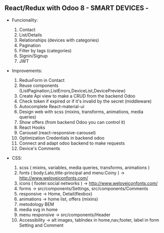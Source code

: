 ## React/Redux with Odoo 8 - SMART DEVICES -

- Funcionality:
    1. Contact
    2. List/Details
    3. Relationships (devices with categories)
    4. Pagination
    5. Filter by tags (categories)
    6. Signin/Signup
    7. JWT

- Improvements:
    1. ReduxForm in Contact
    2. Reuse components (ListPagination,ListErrors,DeviceList,DevicePreview)
    3. Create Api view to make a CRUD from the backend Odoo
    4. Check token if expired or if it's invalid by the secret (middleware)
    5. Autocomplete React-material-ui
    6. Design web with scss (mixins, transforms, animations, media queries)
    7. Show offers (from backend Odoo you can control it)
    8. React Hooks
    9. Carousel (react-responsive-carousel)
    10. Optimization Credentials in backend odoo
    11. Connect and adapt odoo backend to make requests
    12. Device's Comments

- CSS:
    1. scss ( mixins, variables, media queries, transforms, animations )
    2. fonts ( body:Lato,title-principal and menu:Coiny ) -> http://www.weloveiconfonts.com/
    3. icons ( footer:social networks ) -> http://www.weloveiconfonts.com/
    4. forms -> src/components/Settings, src/components/Comments
    5. responsive -> Home, Detail(flexbox)
    6. animations -> home list, offers (mixins)
    7. metodology BEM
    8. media svg in home
    9. menu responsive -> src/components/Header
    10. Accessibility -> alt images, tabIndex in home,nav,footer, label in form Setting and Comment 

